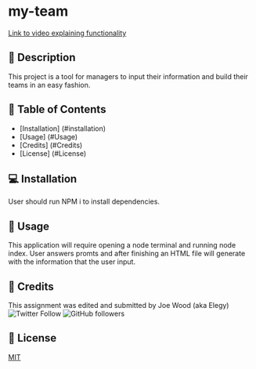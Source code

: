 # my-team

[Link to video explaining functionality](https://drive.google.com/file/d/1vRNmdRbednFtHQLb-EQhOSl2eBgfd-IE/view?usp=sharing)

## :newspaper: Description 
This project is a tool for managers to input their information and build their teams in an easy fashion. 

## :bookmark_tabs: Table of Contents 

* [Installation] (#installation)
* [Usage] (#Usage)
* [Credits] (#Credits)
* [License] (#License)

## :computer: Installation 

User should run NPM i to install dependencies. 

## :floppy_disk: Usage

This application will require opening a node terminal and running node index. User answers promts and after finishing an HTML file will generate with the information that the user input.

## :card_index: Credits 

This assignment was edited and submitted by Joe Wood (aka Elegy) <br>
<img alt="Twitter Follow" src="https://img.shields.io/twitter/follow/xx_elegy_xx_?label=Elegy&style=social">
<img alt="GitHub followers" src="https://img.shields.io/github/followers/xxelegyxx?label=Follow&style=social">

## :ticket: License 

[MIT](https://choosealicense.com/licenses/mit/)
